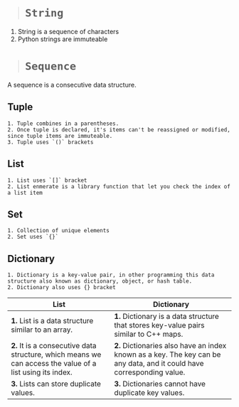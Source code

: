 > # ```String```
1. String is a sequence of characters 
2. Python strings are immuteable

> # ```Sequence```
A sequence is a consecutive data structure. 

## Tuple 
    1. Tuple combines in a parentheses.
    2. Once tuple is declared, it's items can't be reassigned or modified, since tuple items are immuteable.
    3. Tuple uses `()` brackets

## List
    1. List uses `[]` bracket
    2. List enmerate is a library function that let you check the index of a list item 

## Set
    1. Collection of unique elements
    2. Set uses `{}`

## Dictionary 
    1. Dictionary is a key-value pair, in other programming this data structure also known as dictionary, object, or hash table.
    2. Dictionary also uses {} bracket



| List                                                                                                      | Dictionary                                                                                                             |
| --------------------------------------------------------------------------------------------------------- | ---------------------------------------------------------------------------------------------------------------------- |
| **1.** List is a data structure similar to an array.                                                      | **1.** Dictionary is a data structure that stores key-value pairs similar to C++ maps.                                 |
| **2.** It is a consecutive data structure, which means we can access the value of a list using its index. | **2.** Dictionaries also have an index known as a key. The key can be any data, and it could have corresponding value. |
| **3.** Lists can store duplicate values.                                                                  | **3.** Dictionaries cannot have duplicate key values.                                                                  |


